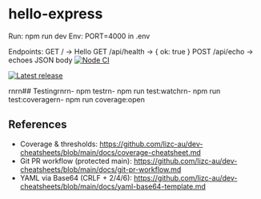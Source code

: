 # hello-express

Run: npm run dev
Env: PORT=4000 in .env

Endpoints:
GET / -> Hello
GET /api/health -> { ok: true }
POST /api/echo -> echoes JSON body
[![Node CI](https://github.com/lizc-au/hello-express/actions/workflows/ci.yml/badge.svg)](https://github.com/lizc-au/hello-express/actions/workflows/ci.yml)

[![Latest release](https://img.shields.io/github/v/release/lizc-au/hello-express?include_prereleases&sort=semver&t=1756832235)](https://github.com/lizc-au/hello-express/releases)

rnrn## Testingrnrn- npm testrn- npm run test:watchrn- npm run test:coveragern- npm run coverage:open

## References

- Coverage & thresholds: https://github.com/lizc-au/dev-cheatsheets/blob/main/docs/coverage-cheatsheet.md
- Git PR workflow (protected main): https://github.com/lizc-au/dev-cheatsheets/blob/main/docs/git-pr-workflow.md
- YAML via Base64 (CRLF + 2/4/6): https://github.com/lizc-au/dev-cheatsheets/blob/main/docs/yaml-base64-template.md
 <!-- ruleset-validate -->

